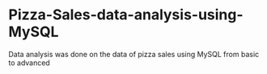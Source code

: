 # Pizza-Sales-data-analysis-using-MySQL
Data analysis was done on the data of pizza sales using MySQL from basic to advanced
